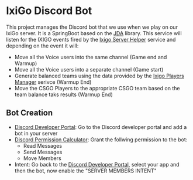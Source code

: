 # IxiGo Discord Bot

This project manages the Discord bot that we use when we play on our IxiGo server. It is a SpringBoot based on the [JDA](https://github.com/DV8FromTheWorld/JDA) library.
This service will listen for the IXIGO events fired by the [Ixigo Server Helper](../IxigoServerHelper/) service and depending on the event it will:

- Move all the Voice users into the same channel (Game end and Warmup)
- Move all the Voice users into a separate channel (Game start)
- Generate balanced teams using the data provided by the [Ixigo Players Manager](../IxigoPlayersManager/) serivce (Warmup End)
- Move the CSGO Players to the appropriate CSGO team based on the team balance taks results (Warmup End)

## Bot Creation

- [Discord Developer Portal](https://discordapp.com/developers/): Go to the Discord developer portal and add a bot in your server
- [Discord Permission Calculator](https://discordapi.com/permissions.html): Grant the follwing permission to the bot:
  - Read Messages
  - Send Messages
  - Move Members
- Intent: Go back to the [Discord Developer Portal](https://discordapp.com/developers/), select your app and then the bot, now enable the "SERVER MEMBERS INTENT"
